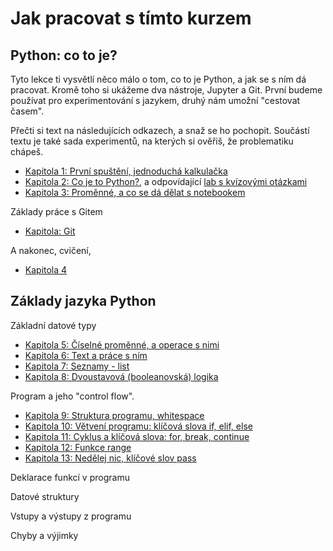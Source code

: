 # Jak pracovat s tímto kurzem



## Python: co to je?

Tyto lekce ti vysvětlí něco málo o tom, co to je Python, a jak se s ním dá pracovat.
Kromě toho si ukážeme dva nástroje, Jupyter a Git. První budeme používat pro experimentování s jazykem,
druhý nám umožní "cestovat časem".

Přečti si text na následujících odkazech, a snaž se ho pochopit. Součástí textu je také sada experimentů,
na kterých si ověřiš, že problematiku chápeš.

- [Kapitola 1: První spuštění, jednoduchá kalkulačka](./kapitola-01/readme.md)
- [Kapitola 2: Co je to Python?](./kapitola-02/readme.md), a odpovídající [lab s kvízovými otázkami](./kapitola-02/kapitola-02.ipynb)
- [Kapitola 3: Proměnné, a co se dá dělat s notebookem](./kapitola-03/readme.md)

Základy práce s Gitem

- [Kapitola: Git](./kapitola-git/readme.md)

A nakonec, cvičení,

- [Kapitola 4](./kapitola-04/readme.md)

## Základy jazyka Python

Základní datové typy

- [Kapitola 5: Číselné proměnné, a operace s nimi](./kapitola-05/readme.md)
- [Kapitola 6: Text a práce s ním](./kapitola-06/readme.md)
- [Kapitola 7: Seznamy - list](./kapitola-07/readme.md)
- [Kapitola 8: Dvoustavová (booleanovská) logika](./kapitola-08/readme.md)

Program a jeho "control flow".

- [Kapitola 9: Struktura programu, whitespace](./kapitola-09/readme.md)
- [Kapitola 10: Větvení programu: klíčová slova if, elif, else](./kapitola-10/readme.md)
- [Kapitola 11: Cyklus a klíčová slova: for, break, continue](./kapitola-11/readme.md)
- [Kapitola 12: Funkce range](./kapitola-12/readme.md)
- [Kapitola 13: Nedělej nic, klíčové slov pass](./kapitola-13/readme.md)

Deklarace funkcí v programu

Datové struktury

Vstupy a výstupy z programu

Chyby a výjimky

